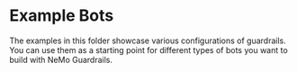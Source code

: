 # Example Bots

The examples in this folder showcase various configurations of guardrails. You can use them as a starting point for different types of bots you want to build with NeMo Guardrails.
